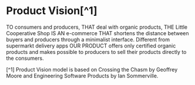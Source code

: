 # Product Vision[^1]

TO consumers and producers, THAT deal with organic products, THE Little Cooperative Shop IS AN e-commerce THAT shortens the distance between buyers and producers through a minimalist interface. Different from supermarkt delivery apps OUR PRODUCT offers only certified organic products and makes possible to producers to sell their products directly to the consumers.

[^1] Product Vision model is based on Crossing the Chasm by Geoffrey Moore and Engineering Software Products by Ian Sommerville.